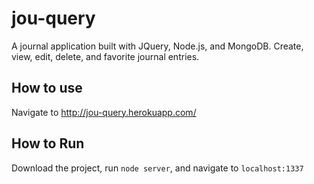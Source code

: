 # jou-query

A journal application built with JQuery, Node.js, and MongoDB. Create, view, edit, delete, and favorite journal entries.

## How to use

Navigate to http://jou-query.herokuapp.com/

## How to Run

Download the project, run `node server`, and navigate to `localhost:1337`
